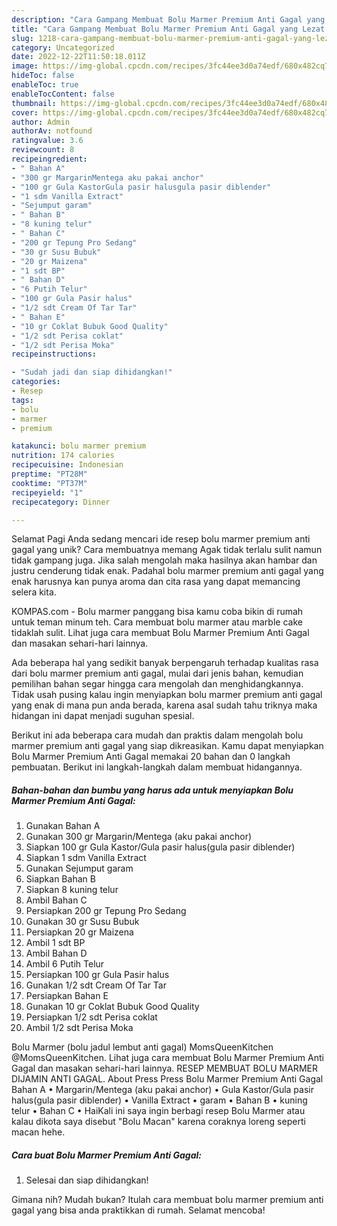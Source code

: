 ```yaml
---
description: "Cara Gampang Membuat Bolu Marmer Premium Anti Gagal yang Lezat Sekali, Sempurna"
title: "Cara Gampang Membuat Bolu Marmer Premium Anti Gagal yang Lezat Sekali, Sempurna"
slug: 1218-cara-gampang-membuat-bolu-marmer-premium-anti-gagal-yang-lezat-sekali-sempurna
category: Uncategorized
date: 2022-12-22T11:50:18.011Z
image: https://img-global.cpcdn.com/recipes/3fc44ee3d0a74edf/680x482cq70/bolu-marmer-premium-anti-gagal-foto-resep-utama.jpg
hideToc: false
enableToc: true
enableTocContent: false
thumbnail: https://img-global.cpcdn.com/recipes/3fc44ee3d0a74edf/680x482cq70/bolu-marmer-premium-anti-gagal-foto-resep-utama.jpg
cover: https://img-global.cpcdn.com/recipes/3fc44ee3d0a74edf/680x482cq70/bolu-marmer-premium-anti-gagal-foto-resep-utama.jpg
author: Admin
authorAv: notfound
ratingvalue: 3.6
reviewcount: 8
recipeingredient:
- " Bahan A"
- "300 gr MargarinMentega aku pakai anchor"
- "100 gr Gula KastorGula pasir halusgula pasir diblender"
- "1 sdm Vanilla Extract"
- "Sejumput garam"
- " Bahan B"
- "8 kuning telur"
- " Bahan C"
- "200 gr Tepung Pro Sedang"
- "30 gr Susu Bubuk"
- "20 gr Maizena"
- "1 sdt BP"
- " Bahan D"
- "6 Putih Telur"
- "100 gr Gula Pasir halus"
- "1/2 sdt Cream Of Tar Tar"
- " Bahan E"
- "10 gr Coklat Bubuk Good Quality"
- "1/2 sdt Perisa coklat"
- "1/2 sdt Perisa Moka"
recipeinstructions:

- "Sudah jadi dan siap dihidangkan!"
categories:
- Resep
tags:
- bolu
- marmer
- premium

katakunci: bolu marmer premium 
nutrition: 174 calories
recipecuisine: Indonesian
preptime: "PT28M"
cooktime: "PT37M"
recipeyield: "1"
recipecategory: Dinner

---
```



Selamat Pagi Anda sedang mencari ide resep bolu marmer premium anti gagal yang unik? Cara membuatnya memang Agak tidak terlalu sulit namun tidak gampang juga. Jika salah mengolah maka hasilnya akan hambar dan justru cenderung tidak enak. Padahal bolu marmer premium anti gagal yang enak harusnya kan punya aroma dan cita rasa yang dapat memancing selera kita.


KOMPAS.com - Bolu marmer panggang bisa kamu coba bikin di rumah untuk teman minum teh. Cara membuat bolu marmer atau marble cake tidaklah sulit. Lihat juga cara membuat Bolu Marmer Premium Anti Gagal dan masakan sehari-hari lainnya.

Ada beberapa hal yang sedikit banyak berpengaruh terhadap kualitas rasa dari bolu marmer premium anti gagal, mulai dari jenis bahan, kemudian pemilihan bahan segar hingga cara mengolah dan menghidangkannya. Tidak usah pusing kalau ingin menyiapkan bolu marmer premium anti gagal yang enak di mana pun anda berada, karena asal sudah tahu triknya maka hidangan ini dapat menjadi suguhan spesial.


Berikut ini ada beberapa cara mudah dan praktis dalam mengolah bolu marmer premium anti gagal yang siap dikreasikan. Kamu dapat menyiapkan Bolu Marmer Premium Anti Gagal memakai 20 bahan dan 0 langkah pembuatan. Berikut ini langkah-langkah dalam membuat hidangannya.

<!--inarticleads1-->

##### Bahan-bahan dan bumbu yang harus ada untuk menyiapkan Bolu Marmer Premium Anti Gagal:

1. Gunakan  Bahan A
1. Gunakan 300 gr Margarin/Mentega (aku pakai anchor)
1. Siapkan 100 gr Gula Kastor/Gula pasir halus(gula pasir diblender)
1. Siapkan 1 sdm Vanilla Extract
1. Gunakan Sejumput garam
1. Siapkan  Bahan B
1. Siapkan 8 kuning telur
1. Ambil  Bahan C
1. Persiapkan 200 gr Tepung Pro Sedang
1. Gunakan 30 gr Susu Bubuk
1. Persiapkan 20 gr Maizena
1. Ambil 1 sdt BP
1. Ambil  Bahan D
1. Ambil 6 Putih Telur
1. Persiapkan 100 gr Gula Pasir halus
1. Gunakan 1/2 sdt Cream Of Tar Tar
1. Persiapkan  Bahan E
1. Gunakan 10 gr Coklat Bubuk Good Quality
1. Persiapkan 1/2 sdt Perisa coklat
1. Ambil 1/2 sdt Perisa Moka


Bolu Marmer (bolu jadul lembut anti gagal) MomsQueenKitchen @MomsQueenKitchen. Lihat juga cara membuat Bolu Marmer Premium Anti Gagal dan masakan sehari-hari lainnya. RESEP MEMBUAT BOLU MARMER DIJAMIN ANTI GAGAL. About Press Press Bolu Marmer Premium Anti Gagal Bahan A • Margarin/Mentega (aku pakai anchor) • Gula Kastor/Gula pasir halus(gula pasir diblender) • Vanilla Extract • garam • Bahan B • kuning telur • Bahan C • HaiKali ini saya ingin berbagi resep Bolu Marmer atau kalau dikota saya disebut &#34;Bolu Macan&#34; karena coraknya loreng seperti macan hehe. 

<!--inarticleads2-->

##### Cara buat Bolu Marmer Premium Anti Gagal:


1. Selesai dan siap dihidangkan!



Gimana nih? Mudah bukan? Itulah cara membuat bolu marmer premium anti gagal yang bisa anda praktikkan di rumah. Selamat mencoba!
